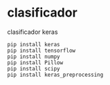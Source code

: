 # clasificador
clasificador keras

```
pip install keras
pip install tensorflow
pip install numpy
pip install Pillow
pip install scipy
pip install keras_preprocessing
```

